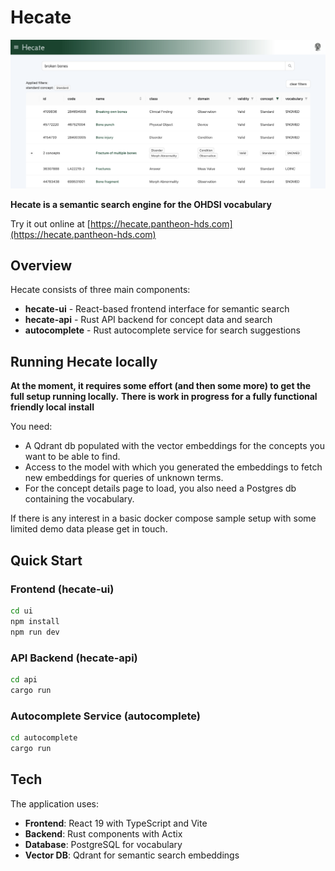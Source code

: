 # Hecate 

![./ui/public/screenshot.png](./ui/public/screenshot.png)

**Hecate is a semantic search engine for the OHDSI vocabulary**

Try it out online at [https://hecate.pantheon-hds.com](https://hecate.pantheon-hds.com)

## Overview

Hecate consists of three main components:

- **hecate-ui** - React-based frontend interface for semantic search
- **hecate-api** - Rust API backend for concept data and search
- **autocomplete** - Rust autocomplete service for search suggestions

## Running Hecate locally

**At the moment, it requires some effort (and then some more) to get the full setup running locally.**
**There is work in progress for a fully functional friendly local install**

You need:

- A Qdrant db populated with the vector embeddings for the concepts you want to be able to find.
- Access to the model with which you generated the embeddings to fetch new embeddings for queries of unknown terms.
- For the concept details page to load, you also need a Postgres db containing the vocabulary.

If there is any interest in a basic docker compose sample setup with some limited demo data please get in touch.

## Quick Start

### Frontend (hecate-ui)
```bash
cd ui
npm install
npm run dev
```

### API Backend (hecate-api)
```bash
cd api
cargo run
```

### Autocomplete Service (autocomplete)
```bash
cd autocomplete
cargo run
```

## Tech

The application uses:
- **Frontend**: React 19 with TypeScript and Vite
- **Backend**: Rust components with Actix
- **Database**: PostgreSQL for vocabulary
- **Vector DB**: Qdrant for semantic search embeddings


